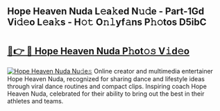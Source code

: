 ## Hope Heaven Nuda L𝚎a𝚔ed N𝚞𝚍e - Part-1Gd Vi𝚍𝚎o L𝚎a𝚔s - H𝚘𝚝 O𝚗𝚕yf𝚊ns P𝚑𝚘tos D5ibC

# <h2><a href="http://kf14zc.oniu.top/?m=Hope+Heaven+Nuda">🔗👉 🔴 Hope Heaven Nuda P𝚑ot𝚘𝚜 V𝚒d𝚎o</a></h2>

[![Hope Heaven Nuda Nu𝚍e𝚜](https://i.imgur.com/0qMVB7G.gif)](http://kf14zc.oniu.top/?m=Hope+Heaven+Nuda)
Online creator and multimedia entertainer Hope Heaven Nuda, recognized for sharing dance and lifestyle ideas through viral dance routines and compact clips. Inspiring coach Hope Heaven Nuda, celebrated for their ability to bring out the best in their athletes and teams.  
